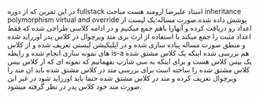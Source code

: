 در این تمرین که از دوره fullstack استاد علیرضا ارومند هست
مباحث inheritance polymorphism virtual and override 
پوشش داده شده.صورت مساله:یک لیست از اعداد رو دریافت کرده و آنهارا باهم جمع میکنیم
و در ادامه کلاسی طراحی شده که فقط اعداد مثبت را جمع میکند با استفاده از ارث بری متد ویرچوال در کلاس پدر اورراید شده
و منطق صورت مساله پیاده سازی شده و در اپلیکیشن لیستی تعریف شده و از کلاس های نمونه سازی انجام شده
و رابطه is-a هم بررسی شده اینکه یک کلاس مشتق شده یک بیس کلاس هست و برای اینکه به سی شارپ بفهمانیم
که نمونه ای که از کلاس بیس کلاس مشتق شده را ساخته است برای بررسی متد در کلاس مشتق شده باید ان متد را ویرچوال تعریف کرده
و متد در کلاس مشتق شده حتما باید اورراید شود در غیر این صورت متد خود کلاس پدر در نظر گرفته میشود.
